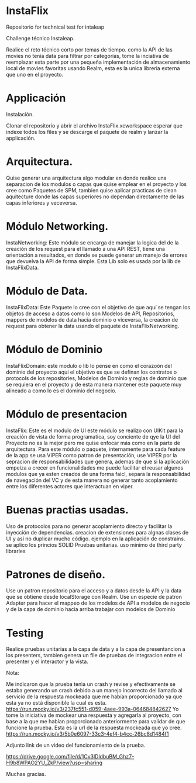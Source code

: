 # InstaFlix
Repositorio for technical test for intaleap

Challenge técnico Instaleap.

Realice el reto técnico corto por temas de tiempo. como la API de las movies no tenia data para filtrar por categorias, tome la inciativa de reemplazar esta parte por una pequeña implementación de almacenamiento local de movies favoritas usando Realm, esta es la unica libreria externa que uno en el proyecto.

# Applicación

Instalación.

Clonar el repositorio y abrir el archivo InstaFlix.xcworkspace esperar que indexe todos los files y se descarge el paquete de realm y lanzar la applicación.

# Arquitectura.

Quise generar una arquitectura algo modular en donde realice una separacion de los modulos o capas que quise emplear en el proyecto y los cree como Paquetes de SPM, tambien quise  aplicar practicas de clean aquitecture donde las capas superiores no dependan directamente de las capas inferiores y veceversa.

# Módulo Networking. 
InstaNetworking: Este módulo se encarga de manejar la logica del de la creación de los request para el llamado a una API REST, tiene una orientación a resultados, en donde se puede generar un manejo de errores que devuelva la API de forma simple. Esta Lib solo es usada por la lib de InstaFlixData.

# Módulo de Data.
InstaFlixData: Este Paquete lo cree con el objetivo de que aquí se tengan los objetos de acceso a datos como lo son Modelos de API, Repositorios, mappers de modelos de data hacia dominio o viceversa, la creacion de request para obtener la data usando el paquete de InstaFlixNetworking.

# Módulo de Dominio
InstaFlixDomain: este modulo o lib lo pense en como el corazoón del dominio del proyecto aqui el objetivo es que se definan los contratos o protocols de los repositories, Modelos de Dominio y reglas de dominio que se requiera en el proyecto y de esta manera mantener este paquete muy alineado a como lo es el dominio del negocio. 

# Módulo de presentacion 
InstaFlix: Este es el modulo de UI  este módulo se realizo con UIKit para la creación de vista de forma programatica, soy conciente de qye la UI del Proyecto no es la mejor pero me quise enfocar más como en la parte de arquitectura.
Para este módulo o paquete, internamente para cada feature de la app se usa VIPER como patron de presentación, use VIPER por la sepracion de responsabilidades que genera, ademas de que si la aplicación empeiza a crecer en funcionalidades me puede facilitar el reusar algunos modulos que ya esten creados de una forma faicl, separa la responsabilidad de navegación del VC y de esta manera no generar tanto acoplamiento entre los diferentes actores que interactuan en viper. 

# Buenas practias usadas.
Uso de protocolos para no generar acoplamiento directo y facilitar la inyección de dependencias.
creacion de extensiones para algnas clases de UI y así no duplicar mucho código. ejemplo en la aplicación de constrains.
se aplico los princios SOLID
Pruebas unitarias.
uso minimo de third party libraries

# Patrones de diseño.
Use un patron repositorio para el acceso y a datos desde la API y la data que se obtiene desde localStorage con Realm.
Use un especie de patron Adapter para hacer el mappeo de los modelos de API  a modelos de negocio y de la capa de dominio hacia arriba trabajar con modelos de Dominio

# Testing
Realice pruebas unitarias a la capa de data y a la capa de presentancion a los presenters, tambien genera un file de pruebas de integracion entre el presenter y el interactor y la vista.


Nota:

Me indicaron que la prueba tenìa un crash y revise y efectivamente se estaba generando un crash debido a un manejo incorrecto del llamado al servicio de la respuesta mockeada que me habían proporcionado ya que esta ya no está disponible la cual es esta.
https://run.mocky.io/v3/237fc551-d059-4aee-993a-064684842627
Yo tome la iniciativa de mockear una respuesta y agregarla al proyecto, con base a la que me habían proporcionado anteriormente para validar de que funcione la prueba.
Esta es la url de la respuesta mockeada que yo cree. https://run.mocky.io/v3/5b0e6097-33c3-4ef4-b4cc-26bc8d1484f1

Adjunto link de un video del funcionamiento de la prueba.

https://drive.google.com/file/d/1Cv3lDldbuBM_Ghz7-H9b8WPAO2YU_ZkP/view?usp=sharing

Muchas gracias. 

